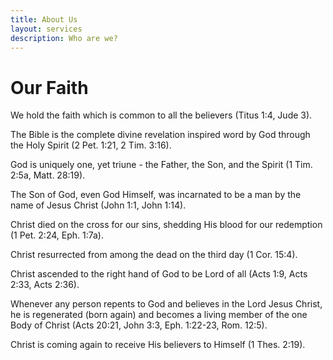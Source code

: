 ```yaml
---
title: About Us
layout: services
description: Who are we?
---
```


# Our Faith

We hold the faith which is common to all the believers (Titus 1:4, Jude 3).

The Bible is the complete divine revelation inspired word by God through the Holy Spirit (2 Pet. 1:21, 2 Tim. 3:16).

God is uniquely one, yet triune - the Father, the Son, and the Spirit (1 Tim. 2:5a, Matt. 28:19).

The Son of God, even God Himself, was incarnated to be a man by the name of Jesus Christ (John 1:1, John 1:14).

Christ died on the cross for our sins, shedding His blood for our redemption (1 Pet. 2:24, Eph. 1:7a).

Christ resurrected from among the dead on the third day (1 Cor. 15:4).

Christ ascended to the right hand of God to be Lord of all (Acts 1:9, Acts 2:33, Acts 2:36).

Whenever any person repents to God and believes in the Lord Jesus Christ, he is regenerated (born again) and becomes a living member of the one Body of Christ (Acts 20:21, John 3:3, Eph. 1:22-23, Rom. 12:5).

Christ is coming again to receive His believers to Himself (1 Thes. 2:19).
